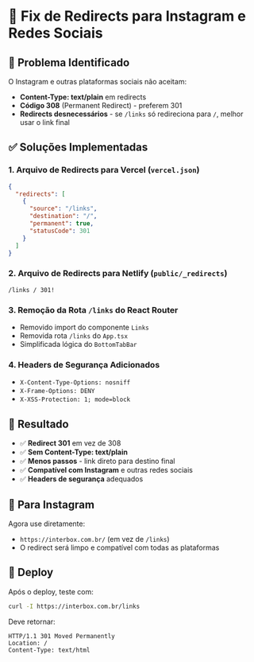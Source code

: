 # 🔧 Fix de Redirects para Instagram e Redes Sociais

## 🚨 Problema Identificado

O Instagram e outras plataformas sociais não aceitam:
- **Content-Type: text/plain** em redirects
- **Código 308** (Permanent Redirect) - preferem 301
- **Redirects desnecessários** - se `/links` só redireciona para `/`, melhor usar o link final

## ✅ Soluções Implementadas

### 1. **Arquivo de Redirects para Vercel** (`vercel.json`)
```json
{
  "redirects": [
    {
      "source": "/links",
      "destination": "/",
      "permanent": true,
      "statusCode": 301
    }
  ]
}
```

### 2. **Arquivo de Redirects para Netlify** (`public/_redirects`)
```
/links / 301!
```

### 3. **Remoção da Rota `/links` do React Router**
- Removido import do componente `Links`
- Removida rota `/links` do `App.tsx`
- Simplificada lógica do `BottomTabBar`

### 4. **Headers de Segurança Adicionados**
- `X-Content-Type-Options: nosniff`
- `X-Frame-Options: DENY`
- `X-XSS-Protection: 1; mode=block`

## 🎯 Resultado

- ✅ **Redirect 301** em vez de 308
- ✅ **Sem Content-Type: text/plain**
- ✅ **Menos passos** - link direto para destino final
- ✅ **Compatível com Instagram** e outras redes sociais
- ✅ **Headers de segurança** adequados

## 📱 Para Instagram

Agora use diretamente:
- `https://interbox.com.br/` (em vez de `/links`)
- O redirect será limpo e compatível com todas as plataformas

## 🚀 Deploy

Após o deploy, teste com:
```bash
curl -I https://interbox.com.br/links
```

Deve retornar:
```
HTTP/1.1 301 Moved Permanently
Location: /
Content-Type: text/html
```
